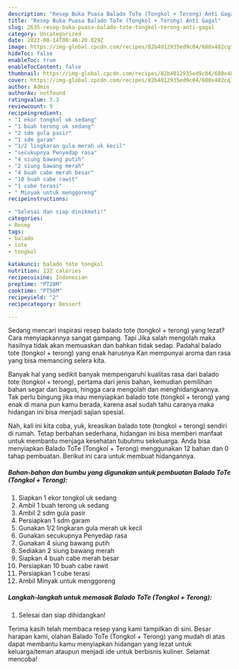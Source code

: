 ```yaml
---
description: "Resep Buka Puasa Balado ToTe (Tongkol + Terong) Anti Gagal"
title: "Resep Buka Puasa Balado ToTe (Tongkol + Terong) Anti Gagal"
slug: 2635-resep-buka-puasa-balado-tote-tongkol-terong-anti-gagal
category: Uncategorized
date: 2022-08-14T00:46:20.029Z
image: https://img-global.cpcdn.com/recipes/82b4012935ed9c04/680x482cq70/balado-tote-tongkol-terong-foto-resep-utama.jpg
hideToc: false
enableToc: true
enableTocContent: false
thumbnail: https://img-global.cpcdn.com/recipes/82b4012935ed9c04/680x482cq70/balado-tote-tongkol-terong-foto-resep-utama.jpg
cover: https://img-global.cpcdn.com/recipes/82b4012935ed9c04/680x482cq70/balado-tote-tongkol-terong-foto-resep-utama.jpg
author: Admin
authorAv: notfound
ratingvalue: 3.3
reviewcount: 9
recipeingredient:
- "1 ekor tongkol uk sedang"
- "1 buah terong uk sedang"
- "2 sdm gula pasir"
- "1 sdm garam"
- "1/2 lingkaran gula merah uk kecil"
- "secukupnya Penyedap rasa"
- "4 siung bawang putih"
- "2 siung bawang merah"
- "4 buah cabe merah besar"
- "10 buah cabe rawit"
- "1 cube terasi"
- " Minyak untuk menggoreng"
recipeinstructions:

- "Selesai dan siap dinikmati!"
categories:
- Resep
tags:
- balado
- tote
- tongkol

katakunci: balado tote tongkol 
nutrition: 132 calories
recipecuisine: Indonesian
preptime: "PT28M"
cooktime: "PT56M"
recipeyield: "2"
recipecategory: Dessert

---
```



Sedang mencari inspirasi resep balado tote (tongkol + terong) yang lezat? Cara menyiapkannya sangat gampang. Tapi Jika salah mengolah maka hasilnya tidak akan memuaskan dan bahkan tidak sedap. Padahal balado tote (tongkol + terong) yang enak harusnya Kan mempunyai aroma dan rasa yang bisa memancing selera kita.


Banyak hal yang sedikit banyak mempengaruhi kualitas rasa dari balado tote (tongkol + terong), pertama dari jenis bahan, kemudian pemilihan bahan segar dan bagus, hingga cara mengolah dan menghidangkannya. Tak perlu bingung jika mau menyiapkan balado tote (tongkol + terong) yang enak di mana pun kamu berada, karena asal sudah tahu caranya maka hidangan ini bisa menjadi sajian spesial.




Nah, kali ini kita coba, yuk, kreasikan balado tote (tongkol + terong) sendiri di rumah. Tetap berbahan sederhana, hidangan ini bisa memberi manfaat untuk membantu menjaga kesehatan tubuhmu sekeluarga. Anda bisa menyiapkan Balado ToTe (Tongkol + Terong) menggunakan 12 bahan dan 0 tahap pembuatan. Berikut ini cara untuk membuat hidangannya.

<!--inarticleads1-->

##### Bahan-bahan dan bumbu yang digunakan untuk pembuatan Balado ToTe (Tongkol + Terong):

1. Siapkan 1 ekor tongkol uk sedang
1. Ambil 1 buah terong uk sedang
1. Ambil 2 sdm gula pasir
1. Persiapkan 1 sdm garam
1. Gunakan 1/2 lingkaran gula merah uk kecil
1. Gunakan secukupnya Penyedap rasa
1. Gunakan 4 siung bawang putih
1. Sediakan 2 siung bawang merah
1. Siapkan 4 buah cabe merah besar
1. Persiapkan 10 buah cabe rawit
1. Persiapkan 1 cube terasi
1. Ambil  Minyak untuk menggoreng




<!--inarticleads2-->

##### Langkah-langkah untuk memasak Balado ToTe (Tongkol + Terong):


1. Selesai dan siap dihidangkan!



Terima kasih telah membaca resep yang kami tampilkan di sini. Besar harapan kami, olahan Balado ToTe (Tongkol + Terong) yang mudah di atas dapat membantu kamu menyiapkan hidangan yang lezat untuk keluarga/teman ataupun menjadi ide untuk berbisnis kuliner. Selamat mencoba!
